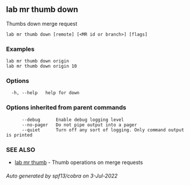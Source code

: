## lab mr thumb down

Thumbs down merge request

```
lab mr thumb down [remote] [<MR id or branch>] [flags]
```

### Examples

```
lab mr thumb down origin
lab mr thumb down origin 10
```

### Options

```
  -h, --help   help for down
```

### Options inherited from parent commands

```
      --debug      Enable debug logging level
      --no-pager   Do not pipe output into a pager
      --quiet      Turn off any sort of logging. Only command output is printed
```

### SEE ALSO

* [lab mr thumb](lab_mr_thumb.md)	 - Thumb operations on merge requests

###### Auto generated by spf13/cobra on 3-Jul-2022
